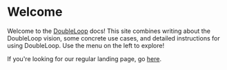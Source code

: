 # Welcome

Welcome to the [DoubleLoop](https://www.doubleloop.app) docs! This site combines writing about the DoubleLoop vision, some concrete use cases, and detailed instructions for using DoubleLoop. Use the menu on the left to explore!

If you're looking for our regular landing page, go [here](https://www.doubleloop.app).
